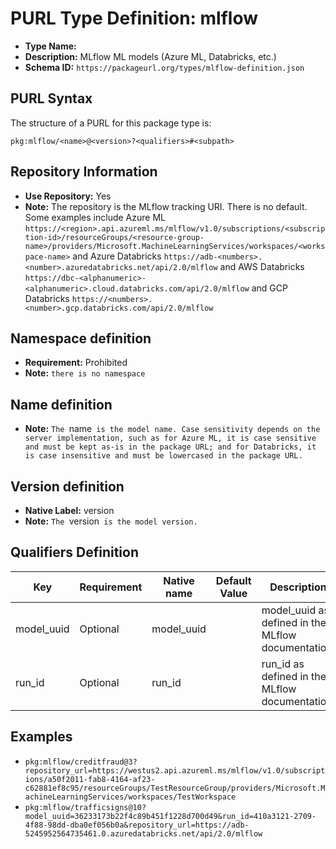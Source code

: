 <!--  NOTE: Auto-generated from the JSON PURL type definition.
Do not manually edit this file. Edit the JSON type definition instead. -->

# PURL Type Definition: mlflow

- **Type Name:** 
- **Description:** MLflow ML models (Azure ML, Databricks, etc.)
- **Schema ID:** `https://packageurl.org/types/mlflow-definition.json`

## PURL Syntax

The structure of a PURL for this package type is:

    pkg:mlflow/<name>@<version>?<qualifiers>#<subpath>

## Repository Information

- **Use Repository:** Yes
- **Note:** The repository is the MLflow tracking URI. There is no default. Some examples include Azure ML `https://<region>.api.azureml.ms/mlflow/v1.0/subscriptions/<subscription-id>/resourceGroups/<resource-group-name>/providers/Microsoft.MachineLearningServices/workspaces/<workspace-name>` and Azure Databricks `https://adb-<numbers>.<number>.azuredatabricks.net/api/2.0/mlflow` and AWS Databricks `https://dbc-<alphanumeric>-<alphanumeric>.cloud.databricks.com/api/2.0/mlflow` and GCP Databricks `https://<numbers>.<number>.gcp.databricks.com/api/2.0/mlflow`

## Namespace definition

- **Requirement:** Prohibited
- **Note:** `there is no namespace`

## Name definition

- **Note:** `The `name` is the model name. Case sensitivity depends on the server implementation, such as for Azure ML, it is case sensitive and must be kept as-is in the package URL; and for Databricks, it is case insensitive and must be lowercased in the package URL.`

## Version definition

- **Native Label:** version
- **Note:** `The `version` is the model version.`

## Qualifiers Definition

| Key  | Requirement | Native name | Default Value | Description |
|------|-------------|-------------|---------------|-------------|
| model_uuid | Optional | model_uuid |  | model_uuid as defined in the MLflow documentation. |
| run_id | Optional | run_id |  | run_id as defined in the MLflow documentation. |

## Examples

- `pkg:mlflow/creditfraud@3?repository_url=https://westus2.api.azureml.ms/mlflow/v1.0/subscriptions/a50f2011-fab8-4164-af23-c62881ef8c95/resourceGroups/TestResourceGroup/providers/Microsoft.MachineLearningServices/workspaces/TestWorkspace`
- `pkg:mlflow/trafficsigns@10?model_uuid=36233173b22f4c89b451f1228d700d49&run_id=410a3121-2709-4f88-98dd-dba0ef056b0a&repository_url=https://adb-5245952564735461.0.azuredatabricks.net/api/2.0/mlflow`
